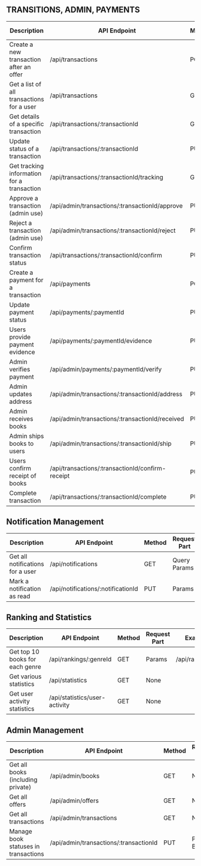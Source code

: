 ## TRANSITIONS, ADMIN, PAYMENTS

| Description                               | API Endpoint                                      | Method | Request Part       | Example                                                                                 |
|-------------------------------------------|---------------------------------------------------|--------|--------------------|-----------------------------------------------------------------------------------------|
| Create a new transaction after an offer   | /api/transactions                                 | POST   | Body               | {"offerId": 1, "status": "PENDING"}                                                     |
| Get a list of all transactions for a user | /api/transactions                                 | GET    | Query Params       | /api/transactions?userId=2                                                              |
| Get details of a specific transaction     | /api/transactions/:transactionId                  | GET    | Params             | /api/transactions/1                                                                     |
| Update status of a transaction            | /api/transactions/:transactionId                  | PUT    | Params, Body       | /api/transactions/1 {"status": "COMPLETED"}                                             |
| Get tracking information for a transaction| /api/transactions/:transactionId/tracking         | GET    | Params             | /api/transactions/1/tracking                                                            |
| Approve a transaction (admin use)         | /api/admin/transactions/:transactionId/approve    | PUT    | Params             | /api/admin/transactions/1/approve                                                       |
| Reject a transaction (admin use)          | /api/admin/transactions/:transactionId/reject     | PUT    | Params             | /api/admin/transactions/1/reject                                                        |
| Confirm transaction status                | /api/transactions/:transactionId/confirm          | PUT    | Params, Body       | /api/transactions/1/confirm {"status": "CONFIRMED"}                                     |
| Create a payment for a transaction        | /api/payments                                     | POST   | Body               | {"transactionId": 1, "status": "PENDING"}                                               |
| Update payment status                     | /api/payments/:paymentId                          | PUT    | Params, Body       | /api/payments/1 {"status": "COMPLETED"}                                                 |
| Users provide payment evidence            | /api/payments/:paymentId/evidence                 | PUT    | Params, Body       | /api/payments/1/evidence {"evidence": "URL-to-evidence"}                                |
| Admin verifies payment                    | /api/admin/payments/:paymentId/verify             | PUT    | Params, Body       | /api/admin/payments/1/verify {"status": "VERIFIED"}                                     |
| Admin updates address                     | /api/admin/transactions/:transactionId/address    | PUT    | Params, Body       | /api/admin/transactions/1/address {"address": "New Address"}                            |
| Admin receives books                      | /api/admin/transactions/:transactionId/received   | PUT    | Params, Body       | /api/admin/transactions/1/received {"status": "RECEIVED_BOOKS"}                         |
| Admin ships books to users                | /api/admin/transactions/:transactionId/ship       | PUT    | Params, Body       | /api/admin/transactions/1/ship {"status": "SHIPPED_TO_USERS"}                           |
| Users confirm receipt of books            | /api/transactions/:transactionId/confirm-receipt  | PUT    | Params, Body       | /api/transactions/1/confirm-receipt {"status": "BOOKS_RECEIVED"}                        |
| Complete transaction                      | /api/transactions/:transactionId/complete         | PUT    | Params, Body       | /api/transactions/1/complete {"status": "COMPLETED"}                                    |


## Notification Management
| Description                        | API Endpoint                          | Method | Request Part | Example                                    |
|------------------------------------|---------------------------------------|--------|--------------|--------------------------------------------|
| Get all notifications for a user   | /api/notifications                    | GET    | Query Params | /api/notifications?userId=2                |
| Mark a notification as read        | /api/notifications/:notificationId    | PUT    | Params       | /api/notifications/1                       |

## Ranking and Statistics
| Description                       | API Endpoint                      | Method | Request Part | Example                        |
|-----------------------------------|-----------------------------------|--------|--------------|--------------------------------|
| Get top 10 books for each genre   | /api/rankings/:genreId            | GET    | Params       | /api/rankings/1                |
| Get various statistics            | /api/statistics                   | GET    | None         |                                |
| Get user activity statistics      | /api/statistics/user-activity     | GET    | None         |                                |


## Admin Management
| Description                           | API Endpoint                                    | Method | Request Part | Example                                          |
|---------------------------------------|-------------------------------------------------|--------|--------------|--------------------------------------------------|
| Get all books (including private)     | /api/admin/books                                | GET    | None         |                                                  |
| Get all offers                        | /api/admin/offers                               | GET    | None         |                                                  |
| Get all transactions                  | /api/admin/transactions                         | GET    | None         |                                                  |
| Manage book statuses in transactions  | /api/admin/transactions/:transactionId          | PUT    | Params, Body | /api/admin/transactions/1 {"adminStatus": "RECEIVED"} |
